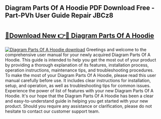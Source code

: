 ## Diagram Parts Of A Hoodie PDF Download Free - Part-PVh User Guide Repair JBCz8

# <h2><a href="http://dfu70bk.blite.top/?on=Diagram+Parts+Of+A+Hoodie">🔗Download New 👉🔴 Diagram Parts Of A Hoodie</a></h2>

[![Diagram Parts Of A Hoodie download](https://i.imgur.com/lujVjoI.png)](http://dfu70bk.blite.top/?on=Diagram+Parts+Of+A+Hoodie)
Greetings and welcome to the comprehensive user manual for your newly acquired Diagram Parts Of A Hoodie. This guide is intended to help you get the most out of your product by providing a thorough explanation of its features, installation process, operation instructions, maintenance tips, and troubleshooting procedures. To make the most of your Diagram Parts Of A Hoodie, please read this user manual carefully before use. It includes clear instructions for installation, setup, and operation, as well as troubleshooting tips for common issues. Experience the power of list of features with your new Diagram Parts Of A Hoodie. It's our hope that the Diagram Parts Of A Hoodie has been a clear and easy-to-understand guide in helping you get started with your new product. Should you require any assistance or clarification, please do not hesitate to contact our customer support team.
